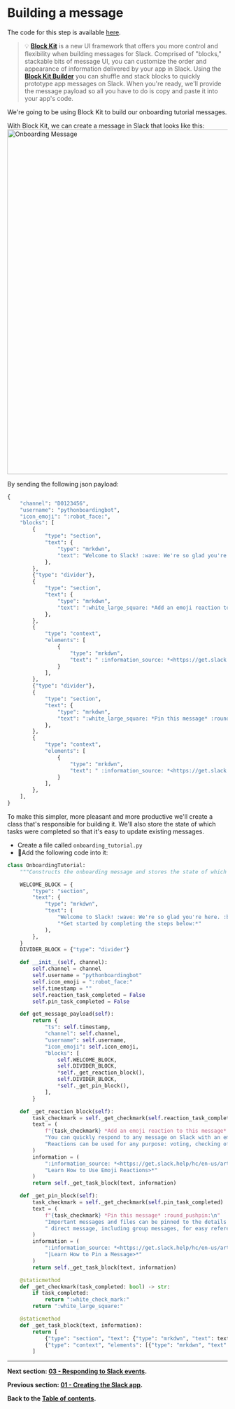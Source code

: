 # Building a message
The code for this step is available [here](/docs/tutorial/PythOnBoardingBot/onboarding_tutorial.py).

> 💡 **[Block Kit](https://api.slack.com/block-kit)** is a new UI framework that offers you more control and flexibility when building messages for Slack. Comprised of "blocks," stackable bits of message UI, you can customize the order and appearance of information delivered by your app in Slack. Using the **[Block Kit Builder](https://api.slack.com/tools/block-kit-builder)** you can shuffle and stack blocks to quickly prototype app messages on Slack. When you're ready, we'll provide the message payload so all you have to do is copy and paste it into your app's code.

We're going to be using Block Kit to build our onboarding tutorial messages.

With Block Kit, we can create a message in Slack that looks like this:
<img width="787" alt="Onboarding Message" src="https://user-images.githubusercontent.com/3329665/56854465-b84a6f80-68eb-11e9-9625-f45ac2d2fe18.png">

By sending the following json payload:
```Python
{
    "channel": "D0123456",
    "username": "pythonboardingbot",
    "icon_emoji": ":robot_face:",
    "blocks": [
        {
            "type": "section",
            "text": {
                "type": "mrkdwn",
                "text": "Welcome to Slack! :wave: We're so glad you're here. :blush:\n\n*Get started by completing the steps below:*",
            },
        },
        {"type": "divider"},
        {
            "type": "section",
            "text": {
                "type": "mrkdwn",
                "text": ":white_large_square: *Add an emoji reaction to this message* :thinking_face:\nYou can quickly respond to any message on Slack with an emoji reaction. Reactions can be used for any purpose: voting, checking off to-do items, showing excitement.",
            },
        },
        {
            "type": "context",
            "elements": [
                {
                    "type": "mrkdwn",
                    "text": " :information_source: *<https://get.slack.help/hc/en-us/articles/206870317-Emoji-reactions|Learn How to Use Emoji Reactions>*",
                }
            ],
        },
        {"type": "divider"},
        {
            "type": "section",
            "text": {
                "type": "mrkdwn",
                "text": ":white_large_square: *Pin this message* :round_pushpin:\nImportant messages and files can be pinned to the details pane in any channel or direct message, including group messages, for easy reference.",
            },
        },
        {
            "type": "context",
            "elements": [
                {
                    "type": "mrkdwn",
                    "text": " :information_source: *<https://get.slack.help/hc/en-us/articles/205239997-Pinning-messages-and-files|Learn How to Pin a Message>*",
                }
            ],
        },
    ],
}
```

To make this simpler, more pleasant and more productive we'll create a class that's responsible for building it. We'll also store the state of which tasks were completed so that it's easy to update existing messages.
- Create a file called `onboarding_tutorial.py`
- 🏁Add the following code into it:
```Python
class OnboardingTutorial:
    """Constructs the onboarding message and stores the state of which tasks were completed."""

    WELCOME_BLOCK = {
        "type": "section",
        "text": {
            "type": "mrkdwn",
            "text": (
                "Welcome to Slack! :wave: We're so glad you're here. :blush:\n\n"
                "*Get started by completing the steps below:*"
            ),
        },
    }
    DIVIDER_BLOCK = {"type": "divider"}

    def __init__(self, channel):
        self.channel = channel
        self.username = "pythonboardingbot"
        self.icon_emoji = ":robot_face:"
        self.timestamp = ""
        self.reaction_task_completed = False
        self.pin_task_completed = False

    def get_message_payload(self):
        return {
            "ts": self.timestamp,
            "channel": self.channel,
            "username": self.username,
            "icon_emoji": self.icon_emoji,
            "blocks": [
                self.WELCOME_BLOCK,
                self.DIVIDER_BLOCK,
                *self._get_reaction_block(),
                self.DIVIDER_BLOCK,
                *self._get_pin_block(),
            ],
        }

    def _get_reaction_block(self):
        task_checkmark = self._get_checkmark(self.reaction_task_completed)
        text = (
            f"{task_checkmark} *Add an emoji reaction to this message* :thinking_face:\n"
            "You can quickly respond to any message on Slack with an emoji reaction."
            "Reactions can be used for any purpose: voting, checking off to-do items, showing excitement."
        )
        information = (
            ":information_source: *<https://get.slack.help/hc/en-us/articles/206870317-Emoji-reactions|"
            "Learn How to Use Emoji Reactions>*"
        )
        return self._get_task_block(text, information)

    def _get_pin_block(self):
        task_checkmark = self._get_checkmark(self.pin_task_completed)
        text = (
            f"{task_checkmark} *Pin this message* :round_pushpin:\n"
            "Important messages and files can be pinned to the details pane in any channel or"
            " direct message, including group messages, for easy reference."
        )
        information = (
            ":information_source: *<https://get.slack.help/hc/en-us/articles/205239997-Pinning-messages-and-files"
            "|Learn How to Pin a Message>*"
        )
        return self._get_task_block(text, information)

    @staticmethod
    def _get_checkmark(task_completed: bool) -> str:
        if task_completed:
            return ":white_check_mark:"
        return ":white_large_square:"

    @staticmethod
    def _get_task_block(text, information):
        return [
            {"type": "section", "text": {"type": "mrkdwn", "text": text}},
            {"type": "context", "elements": [{"type": "mrkdwn", "text": information}]},
        ]
```

---

**Next section: [03 - Responding to Slack events](/docs/tutorial/03-responding-to-slack-events.md).**

**Previous section: [01 - Creating the Slack app](/docs/tutorial/01-creating-the-slack-app.md).**

**Back to the [Table of contents](/docs/tutorial/#table-of-contents).**
